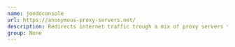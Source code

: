```yaml
---
name: jondoconsole
url: https://anonymous-proxy-servers.net/
description: Redirects internet traffic trough a mix of proxy servers to hide the origin of the requests.
group: None
---
```

